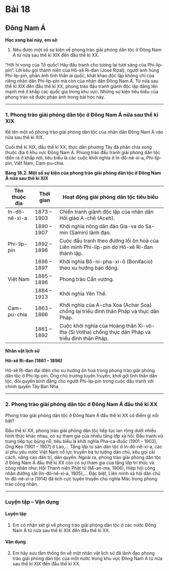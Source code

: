 # Bài 18
## Đông Nam Á

**Học xong bài này, em sẽ**:

1. Nêu được một số sự kiện về phong trào giải phóng dân tộc ở Đông Nam Á từ nửa sau thế kỉ XIX đến đầu thế kỉ XX.

“Hỡi hi vọng của Tổ quốc!
Hãy đấu tranh cho tương lai tươi sáng của Phi-líp-pin”.
Lời kêu gọi thành niên của Hô-xê Ri-đan (José Rizal), người anh hùng Phi-líp-pin, phản ánh tinh thần ái quốc, khát khao độc lập không chỉ của riêng nhân dân Phi-líp-pin mà còn của nhân dân Đông Nam Á. Từ nửa sau thế kỉ XIX đến đầu thế kỉ XX, phong trào đấu tranh giành độc lập dâng lên mạnh mẽ ở khắp các quốc gia trong khu vực. Những sự kiện tiêu biểu của phong trào sẽ được phản ánh trong bài học này.

---

### 1. Phong trào giải phóng dân tộc ở Đông Nam Á nửa sau thế kỉ XIX

Kể tên một số phong trào giải phóng dân tộc của nhân dân Đông Nam Á vào nửa sau thế kỉ XIX.

Cuối thế kỉ XIX, đầu thế kỉ XX, thực dân phương Tây đã phân chia xong thuộc địa ở khu vực Đông Nam Á. Phong trào đấu tranh giải phóng dân tộc diễn ra ở khắp nơi, tiêu biểu là các cuộc khởi nghĩa ở In-đô-nê-xi-a, Phi-líp-pin, Việt Nam, Cam-pu-chia.

**Bảng 18.2. Một số sự kiện của phong trào giải phóng dân tộc ở Đông Nam Á nửa sau thế kỉ XIX**

| Tên thuộc địa | Thời gian | Hoạt động giải phóng dân tộc tiêu biểu |
|---|---|---|
| In-đô-nê-xi-a | 1873 – 1903 | Chiến tranh giành độc lập của nhân dân Hồi giáo A-chê (Aceh). |
| | 1890 – 1907 | Khởi nghĩa nông dân đảo Gia-va do Sa-min (Samin) lãnh đạo. |
| Phi-líp-pin | 1892 – 1896 | Cuộc đấu tranh theo đường lối ôn hoà của Liên minh Phi-líp-pin do Hô-xê Ri-đan thành lập. |
| | 1896 – 1897 | Khởi nghĩa Bô-ni-pha-xi-ô (Bonifacio) theo xu hướng bạo động. |
| Việt Nam | 1885 – 1896 | Phong trào Cần vương. |
| | 1884 – 1913 | Khởi nghĩa Yên Thế. |
| Cam-pu-chia | 1863 – 1866 | Khởi nghĩa của A-cha Xoa (Achar Soa) chống lại triều đình thân Pháp và thực dân Pháp. |
| | 1861 – 1892 | Cuộc khởi nghĩa của Hoàng thân Xi-vô-tha (Si Votha) chống thực dân Pháp và triều đình thân Pháp. |

**Nhân vật lịch sử**

**Hô-xê Ri-đan (1861 – 1896)**

Hô-xê Ri-đan đại diện cho xu hướng ôn hoà trong phong trào giải phóng dân tộc ở Phi-líp-pin. Ông chủ trương tuyên truyền, khơi gợi tinh thần dân tộc, đòi quyền bình đẳng cho người Phi-líp-pin trong cuộc đấu tranh với chính quyền Tây Ban Nha.

---

### 2. Phong trào giải phóng dân tộc ở Đông Nam Á đầu thế kỉ XX

Phong trào giải phóng dân tộc ở Đông Nam Á đầu thế kỉ XX có điểm gì nổi bật?

Đầu thế kỉ XX, phong trào giải phóng dân tộc tiếp tục lan rộng dưới nhiều hình thức khác nhau, có sự tham gia của nhiều tầng lớp xã hội. Đấu tranh vũ trang tiếp tục bùng nổ, tiêu biểu là khởi nghĩa Pha-ca-đuốc (1901 – 1903), Ong Kẹo (1901 – 1907) ở Lào,... Tầng lớp tư sản dân tộc ở In-đô-nê-xi-a, các sĩ phu yêu nước Việt Nam nỗ lực truyền bá tư tưởng dân chủ, kêu gọi cải cách, nâng cao dân trí, dân quyền. Ngoài ra, phong trào giải phóng dân tộc ở Đông Nam Á đầu thế kỉ XX còn có sự tham gia của tầng lớp trí thức và công nhân như: Hội Thanh niên Phật tử (Mi-an-ma, 1906), Hiệp hội công nhân đường sắt (In-đô-nê-xi-a, 1905),... Đặc biệt, Liên minh xã hội dân chủ In-đô-nê-xi-a (1914) đã tích cực tuyên truyền chủ nghĩa Mác trong phong trào công nhân.

---

### Luyện tập – Vận dụng
#### Luyện tập

1. Em có nhận xét gì về phong trào giải phóng dân tộc ở các nước Đông Nam Á từ nửa sau thế kỉ XIX đến đầu thế kỉ XX.

#### Vận dụng

2. Em hãy sưu tầm thông tin về một nhân vật lịch sử đã lãnh đạo phong trào giải phóng dân tộc của một nước trong khu vực Đông Nam Á từ nửa sau thế kỉ XIX đến đầu thế kỉ XX.
